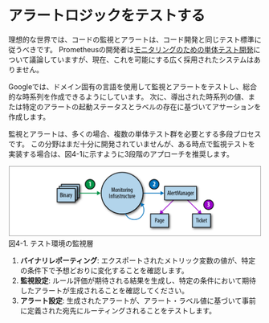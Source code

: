 # アラートロジックをテストする

理想的な世界では、コードの監視とアラートは、コード開発と同じテスト標準に従うべきです。
Prometheusの開発者は[モニタリングのための単体テスト開発](http://bit.ly/2JcobXe)について議論していますが、現在、これを可能にする広く採用されたシステムはありません。

Googleでは、ドメイン固有の言語を使用して監視とアラートをテストし、総合的な時系列を作成できるようにしています。
次に、導出された時系列の値、または特定のアラートの起動ステータスとラベルの存在に基づいてアサーションを作成します。

監視とアラートは、多くの場合、複数の単体テスト群を必要とする多段プロセスです。
この分野はまだ十分に開発されていませんが、ある時点で監視テストを実装する場合は、図4-1に示すように3段階のアプローチを推奨します。

![テスト環境の監視層](img/figure_4-1.png)  
図4-1. テスト環境の監視層

1. **バイナリレポーティング**: エクスポートされたメトリック変数の値が、特定の条件下で予想どおりに変化することを確認します。
1. **監視設定**: ルール評価が期待される結果を生成し、特定の条件において期待したアラートが生成されることを確認してください。
1. **アラート設定**: 生成されたアラートが、アラート・ラベル値に基づいて事前に定義された宛先にルーティングされることをテストします。
